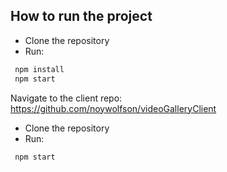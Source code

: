 ## How to run the project
* Clone the repository
* Run:

```bash
 npm install 
 npm start
```

Navigate to the client repo: 
https://github.com/noywolfson/videoGalleryClient 
* Clone the repository
* Run:

```bash
 npm start
```
